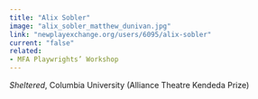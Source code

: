 ```yaml
---
title: "Alix Sobler"
image: "alix_sobler_matthew_dunivan.jpg"
link: "newplayexchange.org/users/6095/alix-sobler"
current: "false"
related:
- MFA Playwrights’ Workshop
---
```


*Sheltered*, Columbia University (Alliance Theatre Kendeda Prize)
